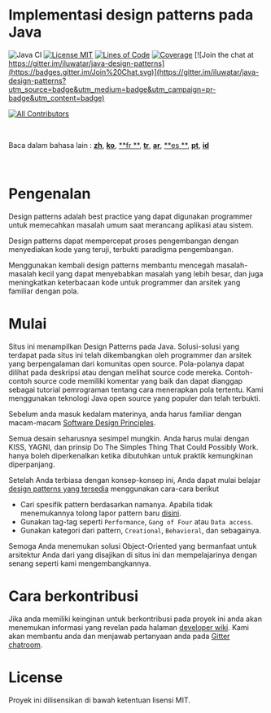 <!-- the line below needs to be an empty line C: (its because kramdown isnt
     that smart and dearly wants an empty line before a heading to be able to
     display it as such, e.g. website) -->

# Implementasi design patterns pada Java

![Java CI](https://github.com/iluwatar/java-design-patterns/workflows/Java%20CI/badge.svg)
[![License MIT](https://img.shields.io/badge/license-MIT-blue.svg)](https://raw.githubusercontent.com/iluwatar/java-design-patterns/master/LICENSE.md)
[![Lines of Code](https://sonarcloud.io/api/project_badges/measure?project=iluwatar_java-design-patterns&metric=ncloc)](https://sonarcloud.io/dashboard?id=iluwatar_java-design-patterns)
[![Coverage](https://sonarcloud.io/api/project_badges/measure?project=iluwatar_java-design-patterns&metric=coverage)](https://sonarcloud.io/dashboard?id=iluwatar_java-design-patterns)
[![Join the chat at https://gitter.im/iluwatar/java-design-patterns](https://badges.gitter.im/Join%20Chat.svg)](https://gitter.im/iluwatar/java-design-patterns?utm_source=badge&utm_medium=badge&utm_campaign=pr-badge&utm_content=badge)
<!-- ALL-CONTRIBUTORS-BADGE:START - Do not remove or modify this section -->
[![All Contributors](https://img.shields.io/badge/all_contributors-176-orange.svg?style=flat-square)](#contributors-)
<!-- ALL-CONTRIBUTORS-BADGE:END -->

<br/>

Baca dalam bahasa lain : [**zh**](localization/zh/README.md), [**ko**](localization/ko/README.md), [**fr
**](localization/fr/README.md), [**tr**](localization/tr/README.md), [**ar**](localization/ar/README.md), [**es
**](localization/es/README.md), [**pt**](localization/pt/README.md), [**id**](localization/id/README.md)

<br/>

# Pengenalan

Design patterns adalah best practice yang dapat digunakan programmer untuk memecahkan masalah umum saat merancang
aplikasi atau sistem.

Design patterns dapat mempercepat proses pengembangan dengan menyediakan kode yang teruji, terbukti paradigma
pengembangan.

Menggunakan kembali design patterns membantu mencegah masalah-masalah kecil yang dapat menyebabkan masalah yang lebih
besar, dan juga meningkatkan keterbacaan kode untuk programmer dan arsitek yang
familiar dengan pola.

# Mulai

Situs ini menampilkan Design Patterns pada Java. Solusi-solusi yang terdapat pada situs ini telah dikembangkan oleh
programmer dan arsitek yang berpengalaman dari komunitas open source. Pola-polanya dapat dilihat pada deskripsi atau
dengan melihat source code mereka. Contoh-contoh source code memiliki komentar yang baik dan dapat dianggap sebagai
tutorial pemrograman tentang cara menerapkan pola tertentu. Kami menggunakan teknologi Java open source yang populer dan
telah terbukti.

Sebelum anda masuk kedalam materinya, anda harus familiar dengan
macam-macam [Software Design Principles](https://java-design-patterns.com/principles/).

Semua desain seharusnya sesimpel mungkin. Anda harus mulai dengan KISS, YAGNI, dan prinsip Do The Simples Thing That
Could Possibly Work. hanya boleh diperkenalkan ketika dibutuhkan untuk praktik
kemungkinan diperpanjang.

Setelah Anda terbiasa dengan konsep-konsep ini, Anda dapat mulai belajar
[design patterns yang tersedia](https://java-design-patterns.com/patterns/) menggunakan cara-cara berikut

- Cari spesifik pattern berdasarkan namanya. Apabila tidak menemukannya tolong lapor pattern
  baru [disini](https://github.com/iluwatar/java-design-patterns/issues).
- Gunakan tag-tag seperti `Performance`, `Gang of Four` atau `Data access`.
- Gunakan kategori dari pattern, `Creational`, `Behavioral`, dan sebagainya.

Semoga Anda menemukan solusi Object-Oriented yang bermanfaat untuk arsitektur Anda dari yang disajikan di situs ini dan
mempelajarinya dengan senang seperti kami mengembangkannya.

# Cara berkontribusi

Jika anda memiliki keinginan untuk berkontribusi pada proyek ini anda akan menemukan informasi yang revelan pada
halaman [developer wiki](https://github.com/iluwatar/java-design-patterns/wiki). Kami akan membantu anda dan menjawab
pertanyaan anda pada [Gitter chatroom](https://gitter.im/iluwatar/java-design-patterns).

# License

Proyek ini dilisensikan di bawah ketentuan lisensi MIT.

